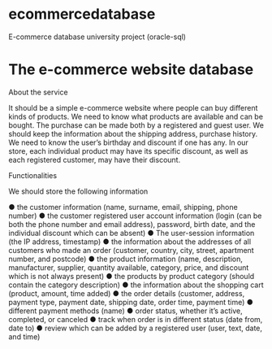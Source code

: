 # ecommercedatabase
E-commerce database university project (oracle-sql)

# The e-commerce website database 

About the service

It should be a simple e-commerce website where people can buy different kinds of products. 
We need to know what products are available and can be bought. 
The purchase can be made both by a registered and guest user. 
We should keep the information about the shipping address, purchase history. We need to know the user’s birthday and discount if one has any. 
In our store, each individual product may have its specific discount, as well as each registered customer, may have their discount.



Functionalities

We should store the following information

●	the customer information (name, surname, email, shipping, phone number)
●	the customer registered user account information (login (can be both the phone number and email address), password, birth date, and the individual discount which can be absent)
●	The user-session information (the IP address, timestamp)
●	the information about the addresses of all customers who made an order (customer, country, city, street, apartment number, and postcode)
●	the product information (name, description, manufacturer, supplier, quantity available, category, price, and discount which is not always present)
●	the products by product category (should contain the category description) 
●	the information about the shopping cart (product, amount, time added)
●	the order details (customer, address, payment type, payment date, shipping date, order time, payment time)
●	different payment methods (name)
●	order status, whether it’s active, completed, or canceled
●	track when order is in different status (date from, date to)
●	review which can be added by a registered user (user, text, date, and time)


